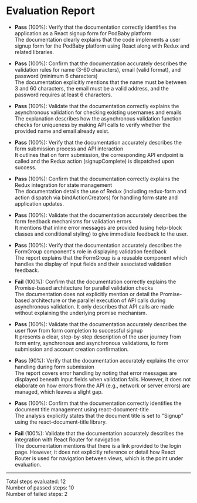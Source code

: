 # Evaluation Report

- **Pass** (100%): Verify that the documentation correctly identifies the application as a React signup form for PodBaby platform  
  The documentation clearly explains that the code implements a user signup form for the PodBaby platform using React along with Redux and related libraries.

- **Pass** (100%): Confirm that the documentation accurately describes the validation rules for name (3-60 characters), email (valid format), and password (minimum 6 characters)  
  The documentation explicitly mentions that the name must be between 3 and 60 characters, the email must be a valid address, and the password requires at least 6 characters.

- **Pass** (100%): Validate that the documentation correctly explains the asynchronous validation for checking existing usernames and emails  
  The explanation describes how the asynchronous validation function checks for uniqueness by making API calls to verify whether the provided name and email already exist.

- **Pass** (100%): Verify that the documentation accurately describes the form submission process and API interaction  
  It outlines that on form submission, the corresponding API endpoint is called and the Redux action (signupComplete) is dispatched upon success.

- **Pass** (100%): Confirm that the documentation correctly explains the Redux integration for state management  
  The documentation details the use of Redux (including redux-form and action dispatch via bindActionCreators) for handling form state and application updates.

- **Pass** (100%): Validate that the documentation accurately describes the form feedback mechanisms for validation errors  
  It mentions that inline error messages are provided (using help-block classes and conditional styling) to give immediate feedback to the user.

- **Pass** (100%): Verify that the documentation accurately describes the FormGroup component's role in displaying validation feedback  
  The report explains that the FormGroup is a reusable component which handles the display of input fields and their associated validation feedback.

- **Fail** (100%): Confirm that the documentation correctly explains the Promise-based architecture for parallel validation checks  
  The documentation does not explicitly mention or detail the Promise-based architecture or the parallel execution of API calls during asynchronous validation. It only describes that API calls are made without explaining the underlying promise mechanism.

- **Pass** (100%): Validate that the documentation accurately describes the user flow from form completion to successful signup  
  It presents a clear, step-by-step description of the user journey from form entry, synchronous and asynchronous validations, to form submission and account creation confirmation.

- **Pass** (90%): Verify that the documentation accurately explains the error handling during form submission  
  The report covers error handling by noting that error messages are displayed beneath input fields when validation fails. However, it does not elaborate on how errors from the API (e.g., network or server errors) are managed, which leaves a slight gap.

- **Pass** (100%): Confirm that the documentation correctly identifies the document title management using react-document-title  
  The analysis explicitly states that the document title is set to "Signup" using the react-document-title library.

- **Fail** (100%): Validate that the documentation accurately describes the integration with React Router for navigation  
  The documentation mentions that there is a link provided to the login page. However, it does not explicitly reference or detail how React Router is used for navigation between views, which is the point under evaluation.

---

Total steps evaluated: 12  
Number of passed steps: 10  
Number of failed steps: 2